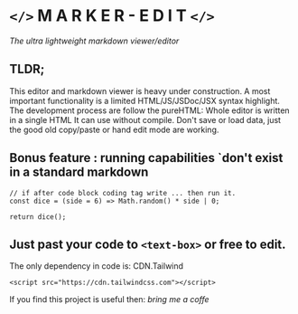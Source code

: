 # `</>` M A R K E R - E D I T `</>`
_The ultra lightweight markdown viewer/editor_

## TLDR;
This editor and markdown viewer is heavy under construction.
A most important functionality is a limited HTML/JS/JSDoc/JSX syntax highlight.
The development process are follow the pureHTML: Whole editor is written in a single HTML
It can use without compile. 
Don't save or load data, just the good old copy/paste or hand edit mode are working.

## Bonus feature : running capabilities `don't exist in a standard markdown
```
// if after code block coding tag write ... then run it.
const dice = (side = 6) => Math.random() * side | 0;

return dice();
```

## Just past your code to `<text-box>` or free to edit.

The only dependency in code is: CDN.Tailwind 
```
<script src="https://cdn.tailwindcss.com"></script>
```

If you find this project is useful then:
_bring me a coffe_


